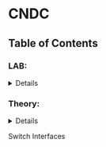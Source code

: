 # CNDC

## Table of Contents

### LAB:
<details>
  
1. [Lab1: Network Troubleshooting Commands](https://github.com/Rohail30/CNDC/tree/main/LAB/LAB-1)
2. [Lab2: Operating Modes in Cisco IOS](https://github.com/Rohail30/CNDC/tree/main/LAB/LAB-2)
3. [Lab3: Navigating the Two Different Networks](https://github.com/Rohail30/CNDC/tree/main/LAB/LAB-3)
4. [Lab4: Router as DHCP Server](https://github.com/Rohail30/CNDC/tree/main/LAB/LAB-4)
5. [Lab5: Configuring VLANs and Trunking](https://github.com/Rohail30/CNDC/tree/main/LAB/LAB-5)
6. [Lab6: Security Features on Switch](https://github.com/Rohail30/CNDC/tree/main/LAB/LAB-6)
7. [Lab7: IPv4 Static and Default Routes](https://github.com/Rohail30/CNDC/tree/main/LAB/LAB-7)
</details>

### Theory:
<details>
  
1. [Lecture1: Introduction to Computer Networks and Data Communications](https://github.com/Rohail30/CNDC/tree/main/Theory/LEC-1)
2. [Lecture2: Interfaces and Cables in Networking](https://github.com/Rohail30/CNDC/tree/main/Theory/LEC-2)
3. [Lecture3: OSI Model](https://github.com/Rohail30/CNDC/tree/main/Theory/LEC-3)
4. [Lecture4: Networking](https://github.com/Rohail30/CNDC/tree/main/Theory/LEC-4)
5. [Lecture5: Ethernet LAN Switching](https://github.com/Rohail30/CNDC/tree/main/Theory/LEC-5)
6. [Lecture6: Switch Interfaces](https://github.com/Rohail30/CNDC/tree/main/Theory/LEC-6)
</details>

Switch Interfaces
